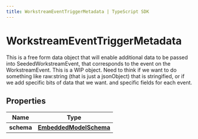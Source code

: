 ```yaml
---
title: WorkstreamEventTriggerMetadata | TypeScript SDK
---
```



# WorkstreamEventTriggerMetadata

This is a free form data object that will enable additional data to be passed into SeededWorkstreamEvent, that corresponds to the event on the WorkstreamEvent.  This is a WIP object.  Need to think if we want to do something like raw:string (that is just a jsonObject) that is stringified, or if we add specific bits of data that we want. and specific fields for each event.

## Properties

Name | Type
------------ | -------------
**schema** | [**EmbeddedModelSchema**](EmbeddedModelSchema)


